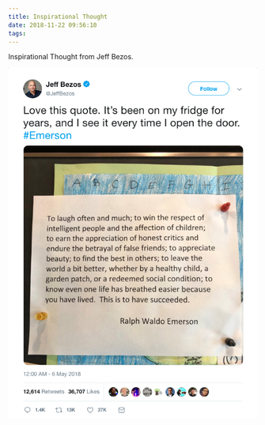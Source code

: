 ```yaml
---
title: Inspirational Thought
date: 2018-11-22 09:56:10
tags:
---
```


Inspirational Thought from Jeff Bezos.

![Inspirational Thought](/img/Inspirational%20Thought.png "Inspirational Thought")
